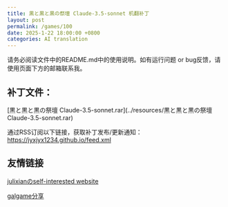 ```yaml
---
title: 黒と黒と黒の祭壇 Claude-3.5-sonnet 机翻补丁
layout: post
permalink: /games/100
date: 2025-1-22 18:00:00 +0800
categories: AI translation
---
```



请务必阅读文件中的README.md中的使用说明。如有运行问题 or bug反馈，请使用页面下方的邮箱联系我。

## 补丁文件：

[黒と黒と黒の祭壇 Claude-3.5-sonnet.rar](../resources/黒と黒と黒の祭壇 Claude-3.5-sonnet.rar)

 

通过RSS订阅以下链接，获取补丁发布/更新通知：https://jyxjyx1234.github.io/feed.xml

## 友情链接

[julixianのself-interested website](https://julixian-siw.worldsystem.top/) 

[galgame分享](https://t.me/galgpt)